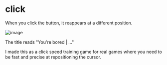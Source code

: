 # click
When you click the button, it reappears at a different position.

![image](https://github.com/user-attachments/assets/67095fda-5dd4-4546-bbde-531265f12476)

The title reads "You're bored | ..."

I made this as a click speed training game for real games where you need to be fast and precise at repositioning the cursor.
